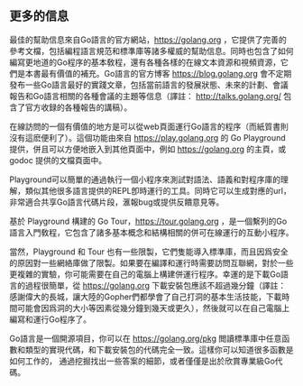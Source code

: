 ## 更多的信息

最佳的幫助信息來自Go語言的官方網站，https://golang.org ，它提供了完善的參考文檔，包括編程語言規范和標準庫等諸多權威的幫助信息。同時也包含了如何編寫更地道的Go程序的基本敎程，還有各種各樣的在線文本資源和視頻資源，它們是本書最有價值的補充。Go語言的官方博客 https://blog.golang.org 會不定期發布一些Go語言最好的實踐文章，包括當前語言的發展狀態、未來的計劃、會議報告和Go語言相關的各種會議的主題等信息（譯註： http://talks.golang.org/ 包含了官方收録的各種報告的講稿）。

在線訪問的一個有價值的地方是可以從web頁面運行Go語言的程序（而紙質書則沒有這麽便利了）。這個功能由來自 https://play.golang.org 的 Go Playground 提供，併且可以方便地嵌入到其他頁面中，例如 https://golang.org 的主頁，或 godoc 提供的文檔頁面中。

Playground可以簡單的通過執行一個小程序來測試對語法、語義和對程序庫的理解，類似其他很多語言提供的REPL卽時運行的工具。同時它可以生成對應的url，非常適合共享Go語言代碼片段，滙報bug或提供反饋意見等。

基於 Playground 構建的 Go Tour，https://tour.golang.org ，是一個繫列的Go語言入門敎程，它包含了諸多基本概念和結構相關的併可在線運行的互動小程序。

當然，Playground 和 Tour 也有一些限製，它們隻能導入標準庫，而且因爲安全的原因對一些網絡庫做了限製。如果要在編譯和運行時需要訪問互聯網，對於一些更複雜的實驗，你可能需要在自己的電腦上構建併運行程序。幸運的是下載Go語言的過程很簡單，從 https://golang.org 下載安裝包應該不超過幾分鐘（譯註：感謝偉大的長城，讓大陸的Gopher們都學會了自己打洞的基本生活技能，下載時間可能會因爲洞的大小等因素從幾分鐘到幾天或更久），然後就可以在自己電腦上編寫和運行Go程序了。

Go語言是一個開源項目，你可以在 https://golang.org/pkg 閲讀標準庫中任意函數和類型的實現代碼，和下載安裝包的代碼完全一致。這樣你可以知道很多函數是如何工作的， 通過挖掘找出一些答案的細節，或者僅僅是出於欣賞專業級Go代碼。

